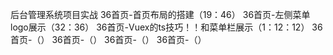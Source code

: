 后台管理系统项目实战
36首页-首页布局的搭建（19：46）
36首页-左侧菜单logo展示（32：36）
36首页-Vuex的ts技巧！！和菜单栏展示（1：12：12）
36首页-（）
36首页-（）
36首页-（）
36首页-（）
